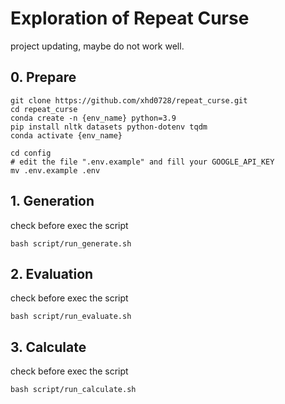 # Exploration of Repeat Curse

project updating, maybe do not work well.

## 0. Prepare

```shell
git clone https://github.com/xhd0728/repeat_curse.git
cd repeat_curse
conda create -n {env_name} python=3.9
pip install nltk datasets python-dotenv tqdm
conda activate {env_name}
```

```shell
cd config
# edit the file ".env.example" and fill your GOOGLE_API_KEY
mv .env.example .env
```

## 1. Generation

check before exec the script

```shell
bash script/run_generate.sh
```

## 2. Evaluation

check before exec the script

```shell
bash script/run_evaluate.sh
```

## 3. Calculate

check before exec the script

```shell
bash script/run_calculate.sh
```

